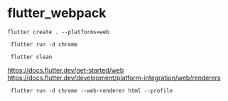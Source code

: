 # flutter_webpack
```
flutter create . --platforms=web
```
```
 flutter run -d chrome
```
```
 flutter clean
```
https://docs.flutter.dev/get-started/web
https://docs.flutter.dev/development/platform-integration/web/renderers
```
 flutter run -d chrome --web-renderer html --profile
```
